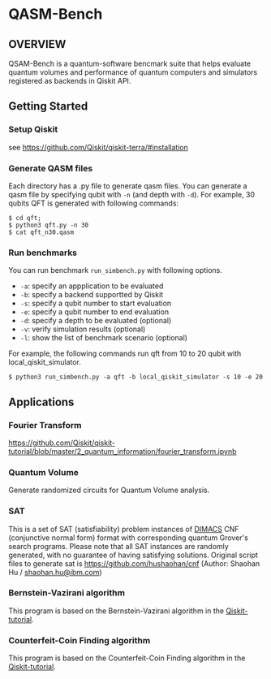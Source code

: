 # QASM-Bench

## OVERVIEW

QSAM-Bench is a quantum-software bencmark suite that helps evaluate quantum volumes and performance of quantum computers and simulators registered as backends in Qiskit API.

## Getting Started

### Setup Qiskit

see https://github.com/Qiskit/qiskit-terra/#installation

### Generate QASM files

Each directory has a .py file to generate qasm files.
You can generate a qasm file by specifying qubit with `-n` (and depth with `-d`).
For example, 30 qubits QFT is generated with following commands:

```
$ cd qft;
$ python3 qft.py -n 30
$ cat qft_n30.qasm
```

### Run benchmarks

You can run benchmark `run_simbench.py` with following options.

- `-a`: specify an appplication to be evaluated
- `-b`: specify a backend supportted by Qiskit
- `-s`: specify a qubit number to start evaluation
- `-e`: specify a qubit number to end evaluation
- `-d`: specify a depth to be evaluated (optional)
- `-v`: verify simulation results (optional)
- `-l`: show the list of benchmark scenario (optional)

For example, the following commands run qft from 10 to 20 qubit with local_qiskit_simulator.

```
$ python3 run_simbench.py -a qft -b local_qiskit_simulator -s 10 -e 20
```

## Applications

### Fourier Transform

https://github.com/Qiskit/qiskit-tutorial/blob/master/2_quantum_information/fourier_transform.ipynb

### Quantum Volume

Generate randomized circuits for Quantum Volume analysis.

### SAT

This is a set of SAT (satisfiability) problem instances of [DIMACS](http://people.sc.fsu.edu/~jburkardt/data/cnf/cnf.html) CNF (conjunctive normal form) format with corresponding quantum Grover's search programs. Please note that all SAT instances are randomly generated, with no guarantee of having satisfying solutions.
Original script files to generate sat is https://github.com/hushaohan/cnf (Author: Shaohan Hu / shaohan.hu@ibm.com)

### Bernstein-Vazirani algorithm

This program is based on the Bernstein-Vazirani algorithm in the [Qiskit-tutorial](https://nbviewer.jupyter.org/github/Qiskit/qiskit-tutorial/blob/stable/index.ipynb).

### Counterfeit-Coin Finding algorithm

This program is based on the Counterfeit-Coin Finding algorithm in the [Qiskit-tutorial](https://nbviewer.jupyter.org/github/Qiskit/qiskit-tutorial/blob/stable/index.ipynb).
